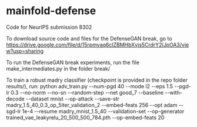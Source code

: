 # mainfold-defense
Code for NeurIPS submission 8302

To download source code and files for the DefenseGAN break, go to 
https://drive.google.com/file/d/15rpmyaq6clZBMHbXvjs5CrdrY2lJpOA3/view?usp=sharing

To run the DefenseGAN break experiments, run the file make_intermediates.py in the folder break/


To train a robust madry classifier (checkpoint is provided in the repo folder results/), run:
python adv_train.py --num-pgd 40 --mode l2 --eps 1.5 --pgd-lr 0.3 --no-norm --no-sn --random-step --net good_7 --baseline --with-decode --dataset mnist --op-attack --save-str madry_1.5_40_0.3_op_5iter_validation_2 --embed-feats 256 --opt adam --sgd-lr 1e-4 --resume madry_mnist_1.5_40 --validation-set --op-generator trained_vae_leakyrelu_20_500_500_784.pth --op-embed-feats 20 


